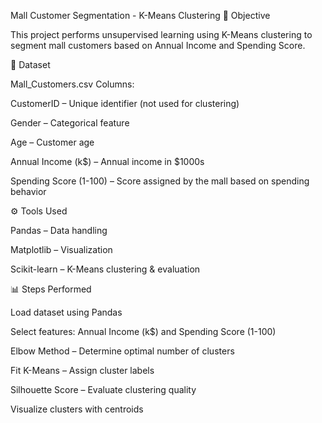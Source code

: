 Mall Customer Segmentation - K-Means Clustering
📌 Objective

This project performs unsupervised learning using K-Means clustering to segment mall customers based on Annual Income and Spending Score.

📂 Dataset

Mall_Customers.csv
Columns:

CustomerID – Unique identifier (not used for clustering)

Gender – Categorical feature

Age – Customer age

Annual Income (k$) – Annual income in $1000s

Spending Score (1-100) – Score assigned by the mall based on spending behavior

⚙️ Tools Used

Pandas – Data handling

Matplotlib – Visualization

Scikit-learn – K-Means clustering & evaluation

📊 Steps Performed

Load dataset using Pandas

Select features: Annual Income (k$) and Spending Score (1-100)

Elbow Method – Determine optimal number of clusters

Fit K-Means – Assign cluster labels

Silhouette Score – Evaluate clustering quality

Visualize clusters with centroids
